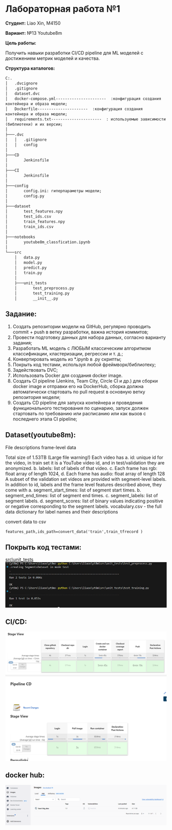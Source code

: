# Лабораторная работа  №1
**Студент:** Liao Xin, M4150

**Вариант:** №13	Youtube8m

**Цель работы:**

Получить навыки разработки CI/CD pipeline для ML моделей с достижением метрик моделей и качества.


**Структура каталогов:**
```
C:.
│   .dvcignore
│   .gitignore
│   dataset.dvc
│   docker-compose.yml----------------------  :конфигурация создания контейнера и образа модели;
│   Dockerfile----------------------  :конфигурация создания контейнера и образа модели;
│   requirements.txt----------------------  : используемые зависимости (библиотеки) и их версии;
│
├───.dvc
│   │   .gitignore
│   │   config
│
├───CD
│       Jenkinsfile
│
├───CI
│       Jenkinsfile
│
├───config
│       config.ini: гиперпараметры модели;
│       config.py
│
├───dataset
│       test_features.npy
│       test_ids.csv
│       train_features.npy
│       train_ids.csv
│
├───notebooks
│       youtube8m_classfication.ipynb
│
└───src
    │   data.py
    │   model.py
    │   predict.py
    │   train.py
    │
    ├───unit_tests
    │       test_preprocess.py
    │       test_training.py
    │       __init__.py

```

## Задание:

1. Создать репозитории модели на GitHub, регулярно проводить commit + push в ветку разработки, важна история коммитов;
2. Провести подготовку данных для набора данных, согласно варианту задания;
3. Разработать ML модель с ЛЮБЫМ классическим алгоритмом классификации, кластеризации, регрессии и т. д.;
4. Конвертировать модель из *.ipynb в .py скрипты;
5. Покрыть код тестами, используя любой фреймворк/библиотеку;
6. Задействовать DVC;
7. Использовать Docker для создания docker image.
8. Создать CI pipeline (Jenkins, Team City, Circle CI и др.) для сборки docker image и отправки его на DockerHub,   сборка должна автоматически стартовать по pull request в основную ветку репозитория модели;
10. Создать CD pipeline для запуска контейнера и проведения функционального тестирования по сценарию, запуск должен стартовать по требованию или расписанию или как вызов с последнего этапа CI pipeline;



## Dataset(youtube8m):

File descriptions
frame-level data

Total size of 1.53TB (Large file warning!)
Each video has
    a.  id: unique id for the video, in train set it is a YouTube video id, and in test/validation they are anonymized.
    b.  labels: list of labels of that video. c. Each frame has rgb: float array of length 1024, d. Each frame has audio: float array of length 128
A subset of the validation set videos are provided with segment-level labels. In addition to id, labels and the frame level features described above, they come with
    a. segment_start_times: list of segment start times. b. segment_end_times: list of segment end times. c. segment_labels: list of segment labels. d. segment_scores: list of binary values indicating positive or negative corresponding to the segment labels.
vocabulary.csv - the full data dictionary for label names and their descriptions

convert data to csv
```
features_path,ids_path=convert_data('train',train_tfrecord )
```

## Покрыть код тестами: 
[src\unit_tests](https://github.com/liaoxin-a/big_data/tree/main/src)
![unit_tests](https://github.com/liaoxin-a/big_data/blob/main/imgs/unit_test.PNG)

## CI/CD:
![CI](https://github.com/liaoxin-a/big_data/blob/main/imgs/CI.PNG)
![CD](https://github.com/liaoxin-a/big_data/blob/main/imgs/CD.PNG)

## docker hub:
![hub](https://github.com/liaoxin-a/big_data/blob/main/imgs/docker%20hub.PNG)

